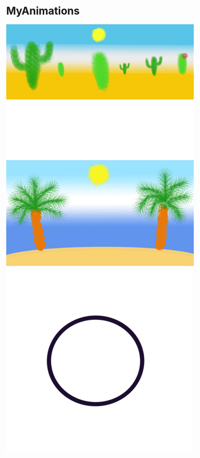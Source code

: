 # MyAnimations
<img src="GIFs/Desert Sun.gif"> <br/>
<img src="GIFs/Hi there.gif"> <br/>
<img src="GIFs/Beach Sun Waves.gif"> <br/>
<img src="GIFs/CircleFlower.gif">
